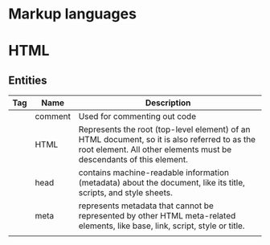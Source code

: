 
# Markup languages

# HTML


## Entities

| Tag        | Name                       | Description                                                                                                                                                                                                                                                                 |
|---------- |-------------------------- |--------------------------------------------------------------------------------------------------------------------------------------------------------------------------------------------------------------------------------------------------------------------------- |
| <!-->      | comment                    | Used for commenting out code                                                                                                                                                                                                                                                |
| <html>     | HTML                       | Represents the root (top-level element) of an HTML document, so it is also referred to as the root element. All other elements must be descendants of this element.                                                                                                         |
| <head>     | head                       | contains machine-readable information (metadata) about the document, like its title, scripts, and style sheets.                                                                                                                                                             |
| <meta>     | meta                       | represents metadata that cannot be represented by other HTML meta-related elements, like base, link, script, style or title.                                                                                                                                                |
| <style>    | style                      | contains style information for a document, or part of a document.                                                                                                                                                                                                           |
| <title>    | title                      | defines the document's title that is shown in a browser's title bar or a page's tab                                                                                                                                                                                         |
| <body>     | body                       | represents the content of an HTML document. There can be only one <body> element in a document.                                                                                                                                                                             |
| <h1>-<h6>  | h1-h6                      | represent six levels of section headings. <h1> is the highest section level and <h6> is the lowest.                                                                                                                                                                         |
| <nav>      | nav                        | represents a section of a page whose purpose is to provide navigation links, either within the current document or to other documents. Common examples of navigation sections are menus, tables of contents, and indexes.                                                   |
| <div>      | content division           | the generic container for flow content. It has no effect on the content or layout until styled in some way using CSS (e.g. styling is directly applied to it, or some kind of layout model like Flexbox is applied to its parent element).                                  |
| <hr>       | horizontal rule            | represents a thematic break between paragraph-level elements: for example, a change of scene in a story, or a shift of topic within a section.                                                                                                                              |
| <li>       | list item                  | used to represent an item in a list                                                                                                                                                                                                                                         |
| <ol>       | ordered list               | represents an ordered list of items — typically rendered as a numbered list.                                                                                                                                                                                                |
| <ul>       | unordered list             | represents an unordered list of items, typically rendered as a bulleted list.                                                                                                                                                                                               |
| <p>        | paragraph                  | represents a paragraph                                                                                                                                                                                                                                                      |
| <pre>      | preformatted text          | represents preformatted text which is to be presented exactly as written in the HTML file                                                                                                                                                                                   |
| <a>        | anchor                     | with its href attribute, creates a hyperlink to web pages, files, email addresses, locations in the same page, or anything else a URL can address                                                                                                                           |
| <b>        | Bring attention to         | used to draw the reader's attention to the element's contents, which are not otherwise granted special importance                                                                                                                                                           |
| <br>       | line break                 | produces a line break in text (carriage-return). It is useful for writing a poem or an address, where the division of lines is significant.                                                                                                                                 |
| <code>     | code                       | displays its contents styled in a fashion intended to indicate that the text is a short fragment of computer code                                                                                                                                                           |
| <i>        | idiomatic                  | represents a range of text that is set off from the normal text for some reason, such as idiomatic text, technical terms, taxonomical designations, among others                                                                                                            |
| <kbd>      | keyboard input             | represents a span of inline text denoting textual user input from a keyboard, voice input, or any other text entry device                                                                                                                                                   |
| <s>        | strikethrough              | renders text with a strikethrough, or a line through it. Use the <s> element to represent things that are no longer relevant or no longer accurate. However, <s> is not appropriate when indicating document edits; for that, use the del and ins elements, as appropriate. |
| <audio>    | audio                      | used to embed sound content in documents. It may contain one or more audio sources, represented using the src attribute or the source element: the browser will choose the most suitable one. It can also be the destination for streamed media, using a MediaStream.       |
| <img>      | image                      | embeds an image into the document                                                                                                                                                                                                                                           |
| <video>    | video                      | embeds a media player which supports video playback into the document. You can use <video> for audio content as well, but the audio element may provide a more appropriate user experience.                                                                                 |
| <iframe>   | inline frame               | represents a nested browsing context, embedding another HTML page into the current one                                                                                                                                                                                      |
| <script>   | script                     | used to embed executable code or data; this is typically used to embed or refer to JavaScript code.                                                                                                                                                                         |
| <table>    | table                      | represents tabular data — that is, information presented in a two-dimensional table comprised of rows and columns of cells containing data.                                                                                                                                 |
| <th>       | th                         | defines a cell as header of a group of table cells. The exact nature of this group is defined by the scope and headers attributes.                                                                                                                                          |
| <tr>       | table row                  | defines a row of cells in a table. The row's cells can then be established using a mix of td (data cell) and th (header cell) elements.                                                                                                                                     |
| <td>       | table data cell            | defines a cell of a table that contains data. It participates in the table model.                                                                                                                                                                                           |
| <form>     | form                       | represents a document section containing interactive controls for submitting information                                                                                                                                                                                    |
| <textarea> | text area                  | represents a multi-line plain-text editing control, useful when you want to allow users to enter a sizeable amount of free-form text, for example a comment on a review or feedback form.                                                                                   |
| <blink>    | blink                      | Deprecated. Causes the enclosed text to flash slowly.                                                                                                                                                                                                                       |
| <bgsound>  | Background sound           | Deprecated, IE only. Sets up a sound file to play in the background while the page is used; use audio instead.                                                                                                                                                              |
| <frameset> | frameset                   | Deprecated. Used to hold frames                                                                                                                                                                                                                                             |
| <frame>    | frame                      | an HTML element which defines a particular area in which another HTML document can be displayed. A frame should be used within a frameset                                                                                                                                   |
| <marquee>  | scrolling text             | Deprecated. Used to insert a scrolling area of text. You can control what happens when the text reaches the edges of its content area using its attributes.                                                                                                                 |
| <noframes> | No frames / Frame fallback | Provides content to be presented in browsers that don't support (or have disabled support for) the frame element                                                                                                                                                            |


## Application cache

- <http://www.html5rocks.com/en/tutorials/appcache/beginner/>


## Preloading

- <https://instant.page/>
- <https://github.com/instantpage/instant.page>

```
<link rel="prefetch" href="_url_">
```


## Shim for old IE browsers

```
<!--[if lt IE 9]>
<script src="<http://html5shim.googlecode.com/svn/trunk/html5.js>"></script>
<![endif]-->
```


## Forms

```
<form name="input" action="script.php" method="get">
Username: <input type="text" name="user" />
Favorite color:
<select name="color">
  <option value="red">Red</option>
  <option value="blue">Blue</option>
</select>
<input type="submit" value="Submit" />
</form>
```


## Input attributes (HTML 5)

- email
- color
- seach
- tel
- url
- date
- month
- week
- time
- datetime
- datetime-local (no timezone)
- number
- range (restrict to valid numeric range)

use `required` to have the browser whine

```
<input ... required>
```


## Code samples

```
<code>print 'hello world'</code> prints <samp>hello world</samp>
```


## Canvas (HTML 5)

```
<canvas id='id' height='600' width='800'>fallback</canvas>
<script type='text/javascript'>
  var canvas = document.getElementById(id)
  if (canvas.getContext) {
    var context = canvas.getContext(type)
  }
</script>
```


## Fixed-meter bar (HTML 5)

```
<meter value='num' min='num' max='num' optimum='num'>
fallback display
</meter>
```


## Progress bar (HTML 5)

```
<progress value='num' max='num'>
fallback display
</progress>
```

Use JavaScript to move it around


## Autofocus input (HTML 5)

```
<input ... autofocus>
```


## Patterned input (HTML 5)

```
<!-- Enter 15 digits -->
<input type='text' pattern='[0-9]{15}'>
```


## Dropdown list for text input (HTML 5)

```
<input type='text' ... list='listid'>
<datalist id='id'>
  <option label='label1' value='value1'>
  <option label='label2' value='value2'>
</datalist>
```


## Editable content

```
<p contenteditable="true">
```


## Link for phone numbers (mobile)

International calling code is required

```
<a href="tel:+14035555555">403-555-5555</a>

<!-- To handle an extension -->
<a href="tel:+14035555555p23">403-555-5555 ext. 23</a>

<!-- To use a fax line -->
<a href="fax:+14035555555">403-555-5555</a>
```


## Doctype (HTML 5)

```
<!doctype html>
```


## Semantic tags (HTML 5)

```
- <section>
- <nav>
- <article>
- <hgroup> (for article tag)
- <p> (In HTML 5, don't use the p tag for paragraph breaks - it *must* be used for paragraphs)
- <figure> (for article tag)
- <figcaption> (for figure tag)
- <aside> (for p tags)
```

```
<article>
  <hgroup>
 <h1>Title</h1>
 <h2>Byline</h2>
  </hgroup>
</article>
```


## Good meta tags to have

- <http://commoncrawl.org/>

```
<head>
<title>up to 70 characters of relevant text</title>
<meta name="description" content="155 characters of message matching text">
</head>
```

- [OpenGraph](web-programming.md)
- [Web Services:Twitter](web-programming.md)

<http://www.iacquire.com/blog/18-meta-tags-every-webpage-should-have-in-2013>


# HAML

<https://haml.info>

```shell
gem install haml
```

```
-# This is a comment line, !!! 5 does the HTML 5 doctype
!!! 5
%html
  %head
    %meta{charset: "utf-8"}
    -# You can pass variables to attributes
    %meta{variable: attribute_variable}
    %title Demo HAML page
  %body
    -# you can use . or # instead of %div if you're using a div tag
    #shorthand
    %div#content
    = haml :footer
```


# Markdown

```
<!-- Comments are HTML comments, which can show up in the rendered output -->

[//]: # Non-standard way of commenting (avoiding rendering) is using using link to # (a valid URI) and blank line separation

[You can comment in the title box, and rely on :: to not find a reference elsewhere on the page (multiline support not guaranteed)]::

<!-- atx headers -->
# Heading 1
## Heading 2
###### Heading 6

<!-- Emphasis -->
*This text will be italic*
_This will also be italic_
**This text will be bold**
__This will also be bold__
_You **can** combine them_
~~This line is using a strikethrough~~
\*Use backslash for literals\*

<!-- Links -->

<http://example.com> - automatic link
[Example](<http://example.com>)
[DefineLink][]
[DefineLink]: http://example.com/later

<!-- Images -->
![Alt text](/path/to/img.jpg)

<!-- Lists -->
- unordered
- list

1. ordered
2. list

1.  Multiparagraph list

    Requires 4 spaces/tab

2.  Blockquoted items

    > Need to have the > indented as well
```

- <https://daringfireball.net/projects/markdown/syntax>


# Symbols and glyphs


## Accents

| Modifier   | e.g. | HTML Entity | vim CK |
|---------- |---- |----------- |------ |
| Grave      | à    | &agrave;    | a!     |
| Acute      | á    | &aacute;    | a'     |
| Circumflex | â    | &acirc;     | a>     |
| Tilde      | ã    | &atilde;    | '?     |
| Umlaut     | ä    | &auml;      | a:     |
| Cedil      | ç    | &ccedil;    | c,     |


## Set theory

| desc                     | notation    | unicode | vim CK |
|------------------------ |----------- |------- |------ |
| empty set                | \varnothing | 8709    | /0     |
| set of natural numbers   | \mathbb{N}  |         |        |
| set of integers          | \mathbb{Z}  |         |        |
| set of rational numbers  | \mathbb{Q}  |         |        |
| set of algebraic numbers | \mathbb{A}  |         |        |
| set of real numbers      | \mathbb{R}  |         |        |
| set of complex numbers   | \mathbb{C}  |         |        |
| is member of             | &isin;      | 8712    | (-     |
| is not member of         | &notin;     | 8716    |        |
| contains as member       | &ni;        | 8715    | -)     |
| is proper subset of      | &sub;       | 8834    | (C     |
| is subset or equal to    | \subseteq   | 8838    | (\_    |
| is proper superset of    | &sup;       | 8835    | )C     |
| is superset or equal to  | \supseteq   | 8839    | )\_    |
| set union                | &cup;       | 8746    | )U     |
| set intersection         | &cap;       | 8745    | (U     |


# xml


## Prettify

```shell
tidy -xml -i -m [file]
```


## XMLLint

```shell
# Check XML file is well-formed
xmllint --noout $FILE

# Check XML file against local DTD file
xmllint --noout --dtdvalid ./local.dtd $FILE
```

- <http://www.xmlsoft.org/>


# LaTeX


## Cheatsheet

| Description                    | Command         | LaTeX                 |
|------------------------------ |--------------- |--------------------- |
| Show a fraction                | \frac{1}{2}     | [$]\frac{1}{2}[/$]    |
| Show multiplication            | &times;         | [$]\times[/$]         |
| Show a square root             | \sqrt{abc}      | [$]\sqrt{abc}[/$]     |
| Infinity symbol                | &infin;         | [$]\infty[/$]         |
| Plus-minus symbol              | &plusmn;        | [$]\pm[/$]            |
| Pi symbol                      | &pi;            | [$]\pi[/$]            |
| Sum symbol                     | &sum;           | [$]\sum[/$]           |
| Show x to the nth root         | \sqrt[n]{x}     | [$]\sqrt[n]{x}[/$]    |
| Create an exponent             | x<sup>y-1</sup> | [$]x^{y-1}[/$]        |
| Symbol to show proportionality | &prop;          | [$]\propto[/$]        |
| Approximate symbol             | &asymp;         | [$]\approx[/$]        |
| LaTeX logo                     | \LaTeX          | [latex]\LaTeX[/latex] |


## adding quotes

```
\begin{quote}
...
\end{quote}
```


## Cheatsheet

```
\documentclass{book}
\begin{document}
\maketitle
\end{document}
```


## bibtex

```
% Add to the preamble:
% Load biblatex package
\usepackage{biblatex}
% Load bibTeX file
\addbibresource{file.bib}
% Add a citation somewhere in your file
Blah blah \autocite{<key>}
% In the backmatter,
\printbibliography
```


## document classes

- book
- article
- report
- letter
- slides


## ePub

- <https://www.tug.org/TUGboat/tb32-3/tb102rishi.pdf>
- <http://pandoc.org/>
- <https://tex2ebook.wordpress.com/>


## installing on Fedora

- texlive
- pdflatex
- texlive-xetex
- texlive-cm
- texlive-hyphen-base
- texlive-mfware


## Add a draft watermark

```
\usepackage{draftwatermark}
\SetWatermarkText{Draft}
```


## Tables

```
\begin{tabular}{||c || c | c ||}
\hline
Foo? & Column A & Column B
\hline
Bar & Yes & No
\hline
Bax & No & Yes
\hline
\end{tabular}
```


# mustache

- <https://github.com/mustache/mustache>

Characters escaped with standard double Mustache syntax: `& \ " < > '`

{% raw %}

```
| tag           | desc                                                        |
|---------------+-------------------------------------------------------------|
| {{name}}      | search a label in current context (HTML-escaped by default) |
| {{{name}}}    | unescaped variable                                          |
| {{#names}}    | begin section for names (1 or more)                         |
| {{^names}}    | begin section for names (false or empty array)              |
| {{/names}}    | end of a section                                            |
| {{! comment}} | comment                                                     |
| {{> partial}} | partial (rendered at runtime)                               |
| {{=<% %>=}}   | set delimiters to something else (here erb delimiters)      |
```

{% endraw %}

If value is callable (ie function or lambda), text block is passed to callable unrendered and unexpanded.

<http://mustache.github.io/mustache.5.html>


# CSS

<http://www.cssbuttongenerator.com/>


## Flexbox

```
#thing {
  display: flex;
  justify-content: flex-start; /* horizontal alignment */
  align-items: flex-end; /* horizontal alignment */
  align-content: flex-end; /* determine spacing between the lines */
  order: 1; /* adjust the order */
  flex-wrap: wrap;
  flex-direction: row; /* direction of items - this flips justify-content and align-items */

  /* you can also use flex-flow instead of -wrap and -direction */
  flex-flow: row wrap;
}

.item {
  align-self: flex-end; /* move an item */
}
```


## Media types

- all
- braille
- embossed
- handheld
- print
- projection
- screen
- speech
- tty
- tv


## Mobile browsers

```
<link rel='stylesheet' media='all' href='base.css'
<link rel='stylesheet' media='screen and (max-width: 320px)' href='mobile.css'>
```


## Use a custom font (CSS3)

```css
@font-face {
      font-family: MyFont;
      src: url(myfont.ttf), url(myfont.eot);
}
selector { font-family: MyFont; }
```


## Rounded corners (CSS3)

```css
border: width style color;
border-radius: radius;
```


## Box shadow (CSS 3)

```css
box-shadow: xpos ypos blur spread color, ...;
```


## Change an element's background image (CSS 3)

```css
selector {
  background-image: url(imagefile), ...;
}
```


## Translucent elements (CSS 3)

```css
selector {
  opacity: value;
  filter: alpha(opacity=value);
}
```


## Center an element

Give it a width and set the margin

```css
margin: 0 auto;
width: 939px;
```


## Create custom borders (CSS 3)

```css
border-image: source slice repeat;
border-width: width;
```


## Resources

- <https://flexboxfroggy.com/>
- <http://cssgridgarden.com/>
- <https://css-tricks.com/snippets/css/complete-guide-grid/>


# RSS

Defaults for getting feed link:

```
# Wordpress
http://wp.example.org/feed

# Blogger / blogspot
Atom 1.0: https://blogname.blogspot.com/feeds/posts/default
RSS 2.0: https://blogname.blogspot.com/feeds/posts/default?alt=rss
```


# reStructuredText

Syntax cheatsheet:

```
*italics*
**bold**
``fixed-space literal``
.. comment
```

```shell
# Convert rst to HTML
rst2html FILE ...
```


# Liquid templating system

<https://shopify.github.io/liquid/>


# EPUB files

<http://code.google.com/p/epubcheck/>

```shell
zip -X ../spm.epub mimetype css/style.css META-INF/container.xml book.ncx book.opf solplayaymar.xhtml
```

- ERROR: /media/UDISK/spm.epub: mimetype entry missing or not the first in archive
    - It is what it sounds like. When you create your zip archive, the first one in has to be the mimetype file.

- ERROR: /media/UDISK/spm.epub: extra field length for first filename must be 0, but was 28
    - When you run zip, use the -X argument so that there's no timestamps, etc. These are the 'extra fields'


# ASN.1 (Abstract Syntax Notation One)

<https://en.wikipedia.org/wiki/Abstract_Syntax_Notation_One>

Visually similar to Augmented Backus-Naur form, but is for data structures, not syntax.


# SAML

Security Assertion Markup Language <https://samltest.id/>


# EmotionML

<https://www.w3.org/TR/emotionml/Overview.html>


# GeoJSON

<https://en.wikipedia.org/wiki/GeoJSON>


# Virtual Human Markup Language

<https://en.wikipedia.org/wiki/VHML>


# Mermaid

<https://mermaid-js.github.io/mermaid/>

```
<div class="mermaid">
journey
    title My working day
    section Go to work
      Make tea: 5: Me
      Go upstairs: 3: Me
      Do work: 1: Me, Cat
    section Go home
      Go downstairs: 5: Me
      Sit down: 5: Me
</div>
```

```
gantt
    title A Gantt Diagram
    dateFormat  YYYY-MM-DD
    section Section
    A task           :a1, 2014-01-01, 30d
    Another task     :after a1  , 20d
    section Another
    Task in sec      :2014-01-12  , 12d
    another task      : 24d
```